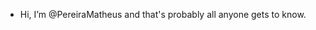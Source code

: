 - Hi, I’m @PereiraMatheus and that's probably all anyone gets to know.

<!---
PereiraMatheus/PereiraMatheus is a ✨ special ✨ repository because its `README.md` (this file) appears on your GitHub profile.
You can click the Preview link to take a look at your changes.
--->
